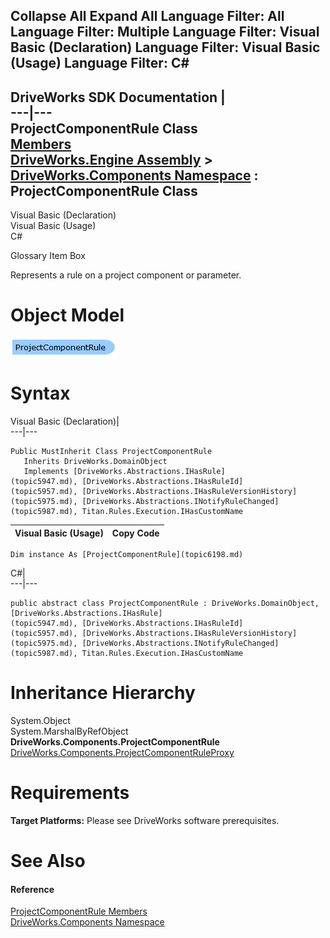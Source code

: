 Collapse All Expand All Language Filter: All  Language Filter: Multiple  Language Filter: Visual Basic (Declaration) Language Filter: Visual Basic (Usage) Language Filter: C#  
---  
DriveWorks SDK Documentation  |   
---|---  
ProjectComponentRule Class   
[Members](topic6199.md)   
[DriveWorks.Engine Assembly](topic2156.md) > [DriveWorks.Components Namespace](topic6089.md) : ProjectComponentRule Class  
---  
  
Visual Basic (Declaration)    
Visual Basic (Usage)    
C# 

Glossary Item Box

Represents a rule on a project component or parameter. 

# Object Model

![](dotnetdiagramimages/image320.png)

# Syntax

Visual Basic (Declaration)|   
---|---  
      
    
    Public MustInherit Class ProjectComponentRule 
       Inherits DriveWorks.DomainObject
       Implements [DriveWorks.Abstractions.IHasRule](topic5947.md), [DriveWorks.Abstractions.IHasRuleId](topic5957.md), [DriveWorks.Abstractions.IHasRuleVersionHistory](topic5975.md), [DriveWorks.Abstractions.INotifyRuleChanged](topic5987.md), Titan.Rules.Execution.IHasCustomName   
  
Visual Basic (Usage)| Copy Code  
---|---  
      
    
    Dim instance As [ProjectComponentRule](topic6198.md)  
  
C#|   
---|---  
      
    
    public abstract class ProjectComponentRule : DriveWorks.DomainObject, [DriveWorks.Abstractions.IHasRule](topic5947.md), [DriveWorks.Abstractions.IHasRuleId](topic5957.md), [DriveWorks.Abstractions.IHasRuleVersionHistory](topic5975.md), [DriveWorks.Abstractions.INotifyRuleChanged](topic5987.md), Titan.Rules.Execution.IHasCustomName    
  
# Inheritance Hierarchy

System.Object  
System.MarshalByRefObject  
**DriveWorks.Components.ProjectComponentRule**  
[DriveWorks.Components.ProjectComponentRuleProxy](topic6216.md)  


# Requirements

**Target Platforms:** Please see DriveWorks software prerequisites.

# See Also

#### Reference

[ProjectComponentRule Members](topic6199.md)   
[DriveWorks.Components Namespace](topic6089.md)


